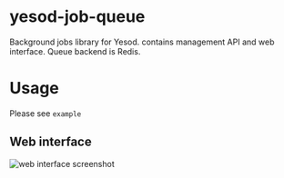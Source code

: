 # yesod-job-queue
Background jobs library for Yesod. contains management API and web interface. Queue backend is Redis. 



# Usage

Please see `example`

## Web interface

![web interface screenshot](https://raw.githubusercontent.com/nakaji-dayo/yesod-job-queue/master/doc/yesod-job-queue-ss.png)
